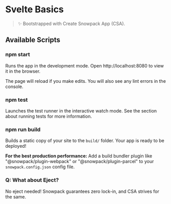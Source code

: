 # Svelte Basics

> ✨ Bootstrapped with Create Snowpack App (CSA).

## Available Scripts

### npm start

Runs the app in the development mode.
Open http://localhost:8080 to view it in the browser.

The page will reload if you make edits.
You will also see any lint errors in the console.

### npm test

Launches the test runner in the interactive watch mode.
See the section about running tests for more information.

### npm run build

Builds a static copy of your site to the `build/` folder.
Your app is ready to be deployed!

**For the best production performance:** Add a build bundler plugin like "@snowpack/plugin-webpack" or "@snowpack/plugin-parcel" to your `snowpack.config.json` config file.

### Q: What about Eject?

No eject needed! Snowpack guarantees zero lock-in, and CSA strives for the same.
